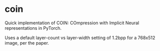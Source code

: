 # coin

Quick implementation of COIN: COmpression with Implicit Neural representations in PyTorch.

Uses a default layer-count vs layer-width setting of 1.2bpp for a 768x512 image, per the paper.